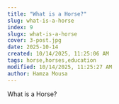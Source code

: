 ```yaml
---
title: "What is a Horse?"
slug: what-is-a-horse
index: 9
slugx: what-is-a-horse
cover: 3-post.jpg
date: 2025-10-14
created: 10/14/2025, 11:25:06 AM 
tags: horse,horses,education
modified: 10/14/2025, 11:25:27 AM 
author: Hamza Mousa
---
```


What is a Horse?


